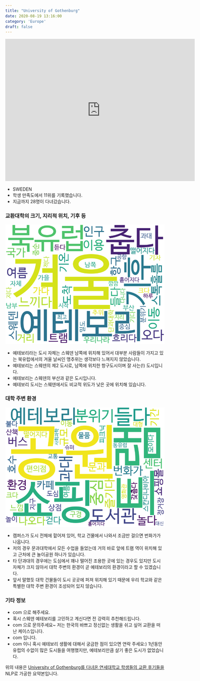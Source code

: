 ```yaml
---
title: "University of Gothenburg"
date: 2020-08-19 13:16:00
category: 'Europe'
draft: false
---
```


<iframe
width="600"
height="450"
frameborder="0" style="border:0"
src="https://www.google.com/maps/embed/v1/place?key=AIzaSyC9e1AME-pVmWC4hBpFdu5S4dKzyepa3HQ&q=University+of+Gothenburg&center=57.69817190000001,11.971878&zoom=14" allowfullscreen>
</iframe>

* SWEDEN
* 학생 만족도에서 11위를 기록했습니다.
* 지금까지 28명이 다녀갔습니다. 

### 교환대학의 크기, 지리적 위치, 기후 등

![gen_info-WordCloud](../univ_wordclouds_okt/gen_info/SE000011_gen_info_okt.png)

* 예테보리라는 도시 자체는 스웨덴 남쪽에 위치해 있어서 대부분 사람들이 가지고 있는 북유럽에서의 겨울 날씨인 맹추위는 생각보다 느껴지지 않았습니다.
* 예테보리는 스웨덴의 제2 도시로, 남쪽에 위치한 항구도시이며 잘 사는(!) 도시입니다.
* 예테보리는 스웨덴의 부산과 같은 도시입니다.
* 예테보리 도시는 스웨덴에서도 비교적 위도가 낮은 곳에 위치해 있습니다.


### 대학 주변 환경

![env_info-WordCloud](../univ_wordclouds_okt/env_info/SE000011_env_info_okt.png)

* 캠퍼스가 도시 전체에 헡어져 있어, 학교 건물에서 나와서 조금만 걸으면 번화가가 나옵니다.
* 저의 경우 문과대학에서 모든 수업을 들었는데 거의 바로 앞에 트램 역이 위치해 있고 근처에 큰 놀이공원 하나가 있습니다.
* 타 단과대의 경우에는 도심에서 꽤나 떨어진 조용한 곳에 있는 경우도 있지만 도시 자체가 크지 않아서 대학 주변의 환경이 곧 예테보리의 환경이라고 할 수 있겠습니다.
* 앞서 말했듯 대학 건물들이 도시 곳곳에 퍼져 위치해 있기 때문에 우리 학교와 같은 특별한 대학 주변 환경이 조성되어 있지 않습니다.


### 기타 정보

* com 으로 해주세요.
* 혹시 스웨덴 예테보리를 고민하고 계신다면 전 강력히 추천해드립니다.
* com 으로 문의주세요~ 저는 한국의 바쁘고 정신없는 생활을 쉬고 싶어 교환을 떠난 케이스입니다.
* com 입니다.
* com 이니 혹시 예테보리 생활에 대해서 궁금한 점이 있으면 연락 주세요:) 1년동안 유럽의 수없이 많은 도시들을 여행했지만, 예테보리만큼 살기 좋은 도시가 없었습니다.


위의 내용은 [University of Gothenburg를 다녀온 연세대학교 학생들의 교환 후기들을](http://oia.yonsei.ac.kr/partner/expReport.asp?ucode=SE000011&bgbn=A) NLP로 가공한 요약본입니다. 
